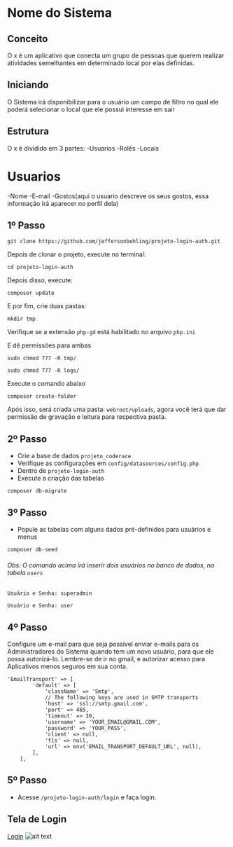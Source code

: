 # Nome do Sistema

## Conceito

O x é um aplicativo que conecta um grupo de pessoas que querem realizar atividades semelhantes em determinado local por elas definidas.

## Iniciando

O Sistema irá disponibilizar para o usuário um campo de filtro no qual ele poderá selecionar o local que ele possui interesse em sair

## Estrutura

O x é dividido em 3 partes:
-Usuarios
-Rolês
-Locais

# Usuarios
-Nome
-E-mail
-Gostos(aqui o usuario descreve os seus gostos, essa informação irá aparecer no perfil dela)
## 1º Passo
```
git clone https://github.com/jeffersonbehling/projeto-login-auth.git
```
Depois de clonar o projeto, execute no terminal:
```
cd projeto-login-auth
```
Depois disso, execute: 
```
composer update
```
E por fim, crie duas pastas:
```
mkdir tmp
```
Verifique se a extensão ```php-gd``` está habilitado no arquivo ```php.ini```

E dê permissões para ambas
```
sudo chmod 777 -R tmp/
```
```
sudo chmod 777 -R logs/
```
Execute o comando abaixo
```
composer create-folder
```
Após isso, será criada uma pasta: ```webroot/uploads```, agora você terá que dar permissão de gravação e leitura para respectiva pasta.

## 2º Passo
- Crie a base de dados ```projeto_coderace```
- Verifique as configurações em ```config/datasources/config.php```
- Dentro de ```projeto-login-auth```
- Execute a criação das tabelas
```
composer db-migrate
```

## 3º Passo
- Popule as tabelas com alguns dados pré-definidos para usuários e menus

```
composer db-seed
```

###### Obs: O comando acima irá inserir dois usuários no banco de dados, na tabela ```users```
`Usuário e Senha: superadmin`

`Usuário e Senha: user` 

## 4º Passo
Configure um e-mail para que seja possível enviar e-mails para os Administradores do Sistema quando tem um novo usuário, para que ele possa autorizá-lo. Lembre-se de ir no gmail, e autorizar acesso para Aplicativos menos seguros em sua conta.
```
'EmailTransport' => [
        'default' => [
            'className' => 'Smtp',
            // The following keys are used in SMTP transports
            'host' => 'ssl://smtp.gmail.com',
            'port' => 465,
            'timeout' => 30,
            'username' => 'YOUR_EMAIL@GMAIL.COM',
            'password' => 'YOUR_PASS',
            'client' => null,
            'tls' => null,
            'url' => env('EMAIL_TRANSPORT_DEFAULT_URL', null),
        ],
    ],
```

## 5º Passo
- Acesse ```/projeto-login-auth/login``` e faça login.

## Tela de Login

[Login](https://github.com/jeffersonbehling/projeto-login-auth/blob/master/webroot/img/screenshots/login.png)
![alt text](https://github.com/jeffersonbehling/projeto-login-auth/blob/master/webroot/img/screenshots/login.png)
